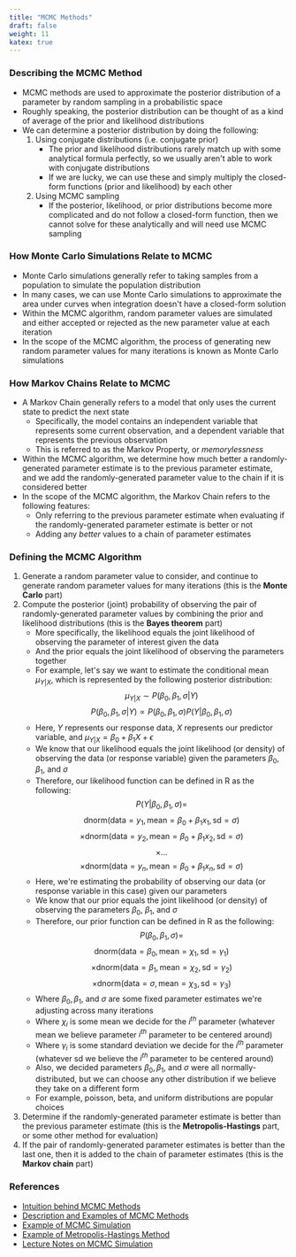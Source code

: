 ```yaml
---
title: "MCMC Methods"
draft: false
weight: 11
katex: true
---
```


### Describing the MCMC Method
- MCMC methods are used to approximate the posterior distribution of a parameter by random sampling in a probabilistic space
- Roughly speaking, the posterior distribution can be thought of as a kind of average of the prior and likelihood distributions
- We can determine a posterior distribution by doing the following:
	1. Using conjugate distributions (i.e. conjugate prior)
		- The prior and likelihood distributions rarely match up with some analytical formula perfectly, so we usually aren't able to work with conjugate distributions
		- If we are lucky, we can use these and simply multiply the closed-form functions (prior and likelihood) by each other
	2. Using MCMC sampling
		- If the posterior, likelihood, or prior distributions become more complicated and do not follow a closed-form function, then we cannot solve for these analytically and will need use MCMC sampling

### How Monte Carlo Simulations Relate to MCMC
- Monte Carlo simulations generally refer to taking samples from a population to simulate the population distribution
- In many cases, we can use Monte Carlo simulations to approximate the area under curves when integration doesn't have a closed-form solution
- Within the MCMC algorithm, random parameter values are simulated and either accepted or rejected as the new parameter value at each iteration
- In the scope of the MCMC algorithm, the process of generating new random parameter values for many iterations is known as Monte Carlo simulations

### How Markov Chains Relate to MCMC
- A Markov Chain generally refers to a model that only uses the current state to predict the next state
	- Specifically, the model contains an independent variable that represents some current observation, and a dependent variable that represents the previous observation
	- This is referred to as the Markov Property, or *memorylessness*
- Within the MCMC algorithm, we determine how much better a randomly-generated parameter estimate is to the previous parameter estimate, and we add the randomly-generated parameter value to the chain if it is considered better
- In the scope of the MCMC algorithm, the Markov Chain refers to the following features:
	- Only referring to the previous parameter estimate when evaluating if the randomly-generated parameter estimate is better or not
	- Adding any *better* values to a chain of parameter estimates

### Defining the MCMC Algorithm
1. Generate a random parameter value to consider, and continue to generate random parameter values for many iterations (this is the **Monte Carlo** part)
2. Compute the posterior (joint) probability of observing the pair of randomly-generated parameter values by combining the prior and likelihood distributions (this is the **Bayes theorem** part)
	- More specifically, the likelihood equals the joint likelihood of observing the parameter of interest given the data
	- And the prior equals the joint likelihood of observing the parameters together
	- For example, let's say we want to estimate the conditional mean $\mu_{Y|X}$, which is represented by the following posterior distribution:
	$$ \mu_{Y|X} \sim P(\beta_{0},\beta_{1},\sigma|Y) $$
	$$ P(\beta_{0},\beta_{1},\sigma|Y) \propto P(\beta_{0},\beta_{1},\sigma)P(Y|\beta_{0},\beta_{1},\sigma) $$
	- Here, $Y$ represents our response data, $X$ represents our predictor variable, and $\mu_{Y|X} = \beta_{0} + \beta_{1}X + \epsilon$
	- We know that our likelihood equals the joint likelihood (or density) of observing the data (or response variable) given the parameters $\beta_{0}$, $\beta_{1}$, and $\sigma$
	- Therefore, our likelihood function can be defined in R as the following:
	$$ P(Y|\beta_{0},\beta_{1},\sigma) = $$
	$$ \text{dnorm}(\text{data}=y_{1},\text{mean}=\beta_{0}+\beta_{1}x_{1},\text{sd}=\sigma) $$
	$$ \times \text{dnorm}(\text{data}=y_{2},\text{mean}=\beta_{0}+\beta_{1}x_{2},\text{sd}=\sigma) $$
	$$ \times ... $$
	$$ \times \text{dnorm}(\text{data}=y_{n},\text{mean}=\beta_{0}+\beta_{1}x_{n},\text{sd}=\sigma) $$
	- Here, we're estimating the probability of observing our data (or response variable in this case) given our parameters
	- We know that our prior equals the joint likelihood (or density) of observing the parameters $\beta_{0}$, $\beta_{1}$, and $\sigma$
	- Therefore, our prior function can be defined in R as the following:
	$$ P(\beta_{0},\beta_{1},\sigma) = $$
	$$ \text{dnorm}(\text{data}=\beta_{0},\text{mean}=\chi_{1}, \text{sd}=\gamma_{1}) $$
	$$ \times \text{dnorm}(\text{data}=\beta_{1},\text{mean}=\chi_{2}, \text{sd}=\gamma_{2}) $$
	$$ \times \text{dnorm}(\text{data}=\sigma,\text{mean}=\chi_{3}, \text{sd}=\gamma_{3}) $$
	- Where $\beta_{0}, \beta_{1}$, and $\sigma$ are some fixed parameter estimates we're adjusting across many iterations
	- Where $\chi_{i}$ is some mean we decide for the $i^{th}$ parameter (whatever mean we believe parameter $i^{th}$ parameter to be centered around)
	- Where $\gamma_{i}$ is some standard deviation we decide for the $i^{th}$ parameter (whatever sd we believe the $i^{th}$ parameter to be centered around)
	- Also, we decided parameters $\beta_{0},\beta_{1},$ and $\sigma$ were all normally-distributed, but we can choose any other distribution if we believe they take on a different form
	- For example, poisson, beta, and uniform distributions are popular choices
3. Determine if the randomly-generated parameter estimate is better than the previous parameter estimate (this is the **Metropolis-Hastings** part, or some other method for evaluation)
4. If the pair of randomly-generated parameter estimates is better than the last one, then it is added to the chain of parameter estimates (this is the **Markov chain** part)

### References
- [Intuition behind MCMC Methods](https://towardsdatascience.com/a-zero-math-introduction-to-markov-chain-monte-carlo-methods-dcba889e0c50)
- [Description and Examples of MCMC Methods](https://towardsdatascience.com/markov-chain-monte-carlo-291d8a5975ae)
- [Example of MCMC Simulation](https://nicercode.github.io/guides/mcmc/)
- [Example of Metropolis-Hastings Method](https://theoreticalecology.wordpress.com/2010/09/17/metropolis-hastings-mcmc-in-r/)
- [Lecture Notes on MCMC Simulation](https://www.stat.cmu.edu/~cshalizi/statcomp/13/lectures/16/lecture-16.pdf)

